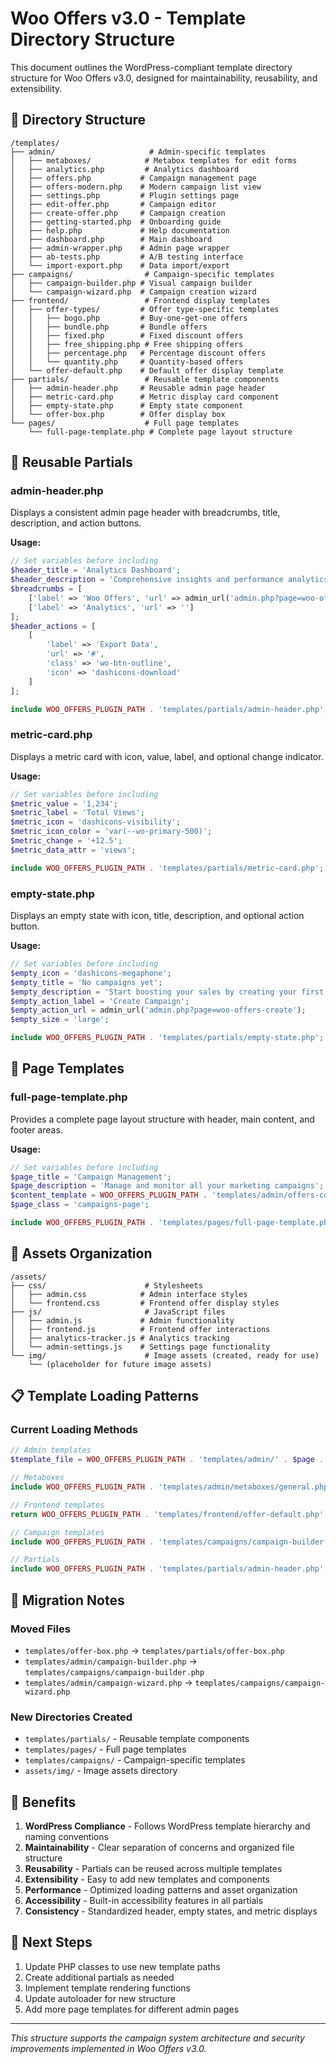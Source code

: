 # Woo Offers v3.0 - Template Directory Structure

This document outlines the WordPress-compliant template directory structure for Woo Offers v3.0, designed for maintainability, reusability, and extensibility.

## 📂 Directory Structure

```
/templates/
├── admin/                     # Admin-specific templates
│   ├── metaboxes/            # Metabox templates for edit forms
│   ├── analytics.php         # Analytics dashboard
│   ├── offers.php           # Campaign management page
│   ├── offers-modern.php    # Modern campaign list view
│   ├── settings.php         # Plugin settings page
│   ├── edit-offer.php       # Campaign editor
│   ├── create-offer.php     # Campaign creation
│   ├── getting-started.php  # Onboarding guide
│   ├── help.php             # Help documentation
│   ├── dashboard.php        # Main dashboard
│   ├── admin-wrapper.php    # Admin page wrapper
│   ├── ab-tests.php         # A/B testing interface
│   └── import-export.php    # Data import/export
├── campaigns/                # Campaign-specific templates
│   ├── campaign-builder.php # Visual campaign builder
│   └── campaign-wizard.php  # Campaign creation wizard
├── frontend/                 # Frontend display templates
│   ├── offer-types/         # Offer type-specific templates
│   │   ├── bogo.php         # Buy-one-get-one offers
│   │   ├── bundle.php       # Bundle offers
│   │   ├── fixed.php        # Fixed discount offers
│   │   ├── free_shipping.php # Free shipping offers
│   │   ├── percentage.php   # Percentage discount offers
│   │   └── quantity.php     # Quantity-based offers
│   └── offer-default.php    # Default offer display template
├── partials/                 # Reusable template components
│   ├── admin-header.php     # Reusable admin page header
│   ├── metric-card.php      # Metric display card component
│   ├── empty-state.php      # Empty state component
│   └── offer-box.php        # Offer display box
└── pages/                    # Full page templates
    └── full-page-template.php # Complete page layout structure
```

## 🧩 Reusable Partials

### admin-header.php
Displays a consistent admin page header with breadcrumbs, title, description, and action buttons.

**Usage:**
```php
// Set variables before including
$header_title = 'Analytics Dashboard';
$header_description = 'Comprehensive insights and performance analytics';
$breadcrumbs = [
    ['label' => 'Woo Offers', 'url' => admin_url('admin.php?page=woo-offers')],
    ['label' => 'Analytics', 'url' => '']
];
$header_actions = [
    [
        'label' => 'Export Data',
        'url' => '#',
        'class' => 'wo-btn-outline',
        'icon' => 'dashicons-download'
    ]
];

include WOO_OFFERS_PLUGIN_PATH . 'templates/partials/admin-header.php';
```

### metric-card.php
Displays a metric card with icon, value, label, and optional change indicator.

**Usage:**
```php
// Set variables before including
$metric_value = '1,234';
$metric_label = 'Total Views';
$metric_icon = 'dashicons-visibility';
$metric_icon_color = 'var(--wo-primary-500)';
$metric_change = '+12.5';
$metric_data_attr = 'views';

include WOO_OFFERS_PLUGIN_PATH . 'templates/partials/metric-card.php';
```

### empty-state.php
Displays an empty state with icon, title, description, and optional action button.

**Usage:**
```php
// Set variables before including
$empty_icon = 'dashicons-megaphone';
$empty_title = 'No campaigns yet';
$empty_description = 'Start boosting your sales by creating your first marketing campaign.';
$empty_action_label = 'Create Campaign';
$empty_action_url = admin_url('admin.php?page=woo-offers-create');
$empty_size = 'large';

include WOO_OFFERS_PLUGIN_PATH . 'templates/partials/empty-state.php';
```

## 📄 Page Templates

### full-page-template.php
Provides a complete page layout structure with header, main content, and footer areas.

**Usage:**
```php
// Set variables before including
$page_title = 'Campaign Management';
$page_description = 'Manage and monitor all your marketing campaigns';
$content_template = WOO_OFFERS_PLUGIN_PATH . 'templates/admin/offers-content.php';
$page_class = 'campaigns-page';

include WOO_OFFERS_PLUGIN_PATH . 'templates/pages/full-page-template.php';
```

## 🎨 Assets Organization

```
/assets/
├── css/                      # Stylesheets
│   ├── admin.css            # Admin interface styles
│   └── frontend.css         # Frontend offer display styles
├── js/                       # JavaScript files
│   ├── admin.js             # Admin functionality
│   ├── frontend.js          # Frontend offer interactions
│   ├── analytics-tracker.js # Analytics tracking
│   └── admin-settings.js    # Settings page functionality
└── img/                      # Image assets (created, ready for use)
    └── (placeholder for future image assets)
```

## 📋 Template Loading Patterns

### Current Loading Methods
```php
// Admin templates
$template_file = WOO_OFFERS_PLUGIN_PATH . 'templates/admin/' . $page . '.php';

// Metaboxes
include WOO_OFFERS_PLUGIN_PATH . 'templates/admin/metaboxes/general.php';

// Frontend templates
return WOO_OFFERS_PLUGIN_PATH . 'templates/frontend/offer-default.php';

// Campaign templates
include WOO_OFFERS_PLUGIN_PATH . 'templates/campaigns/campaign-builder.php';

// Partials
include WOO_OFFERS_PLUGIN_PATH . 'templates/partials/admin-header.php';
```

## 🔄 Migration Notes

### Moved Files
- `templates/offer-box.php` → `templates/partials/offer-box.php`
- `templates/admin/campaign-builder.php` → `templates/campaigns/campaign-builder.php`
- `templates/admin/campaign-wizard.php` → `templates/campaigns/campaign-wizard.php`

### New Directories Created
- `templates/partials/` - Reusable template components
- `templates/pages/` - Full page templates
- `templates/campaigns/` - Campaign-specific templates
- `assets/img/` - Image assets directory

## 🚀 Benefits

1. **WordPress Compliance** - Follows WordPress template hierarchy and naming conventions
2. **Maintainability** - Clear separation of concerns and organized file structure
3. **Reusability** - Partials can be reused across multiple templates
4. **Extensibility** - Easy to add new templates and components
5. **Performance** - Optimized loading patterns and asset organization
6. **Accessibility** - Built-in accessibility features in all partials
7. **Consistency** - Standardized header, empty states, and metric displays

## 🔧 Next Steps

1. Update PHP classes to use new template paths
2. Create additional partials as needed
3. Implement template rendering functions
4. Update autoloader for new structure
5. Add more page templates for different admin pages

---

*This structure supports the campaign system architecture and security improvements implemented in Woo Offers v3.0.* 